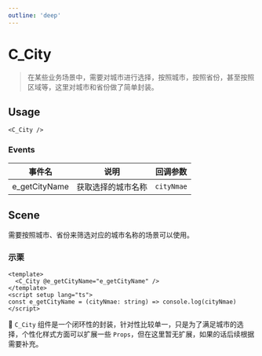 ```yaml
---
outline: 'deep'
---
```


# C_City

> 在某些业务场景中，需要对城市进行选择，按照城市，按照省份，甚至按照区域等，这里对城市和省份做了简单封装。

## Usage

`<C_City />`

### Events

| 事件名        | 说明               | 回调参数   |
| ------------- | ------------------ | ---------- |
| e_getCityName | 获取选择的城市名称 | `cityNmae` |

## Scene

需要按照城市、省份来筛选对应的城市名称的场景可以使用。

### 示栗

```vue
<template>
  <C_City @e_getCityName="e_getCityName" />
</template>
<script setup lang="ts">
const e_getCityName = (cityNmae: string) => console.log(cityNmae)
</script>
```

:bell: `C_City` 组件是一个闭环性的封装，针对性比较单一，只是为了满足城市的选择，个性化样式方面可以扩展一些 `Props`，但在这里暂无扩展，如果的话后续根据需要补充。
